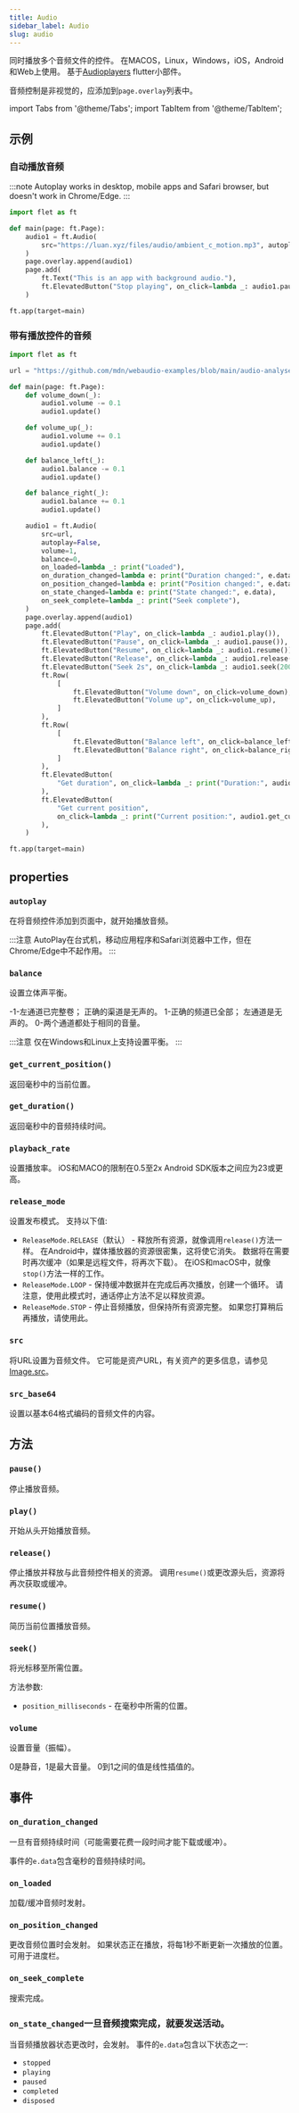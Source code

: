 ```yaml
---
title: Audio
sidebar_label: Audio
slug: audio
---
```


同时播放多个音频文件的控件。 在MACOS，Linux，Windows，iOS，Android和Web上使用。
基于[Audioplayers](https://pub.dev/packages/audioplayers) flutter小部件。

音频控制是非视觉的，应添加到`page.overlay`列表中。

import Tabs from '@theme/Tabs';
import TabItem from '@theme/TabItem'; 

## 示例

### 自动播放音频

<Tabs groupId="language">
  <TabItem value="python" label="Python" default>

:::note
Autoplay works in desktop, mobile apps and Safari browser, but doesn't work in Chrome/Edge.
:::

```python
import flet as ft

def main(page: ft.Page):
    audio1 = ft.Audio(
        src="https://luan.xyz/files/audio/ambient_c_motion.mp3", autoplay=True
    )
    page.overlay.append(audio1)
    page.add(
        ft.Text("This is an app with background audio."),
        ft.ElevatedButton("Stop playing", on_click=lambda _: audio1.pause()),
    )

ft.app(target=main)
```
  </TabItem>
</Tabs> 

### 带有播放控件的音频

<Tabs groupId="language">
  <TabItem value="python" label="Python" default>

```python
import flet as ft

url = "https://github.com/mdn/webaudio-examples/blob/main/audio-analyser/viper.mp3?raw=true"

def main(page: ft.Page):
    def volume_down(_):
        audio1.volume -= 0.1
        audio1.update()

    def volume_up(_):
        audio1.volume += 0.1
        audio1.update()

    def balance_left(_):
        audio1.balance -= 0.1
        audio1.update()

    def balance_right(_):
        audio1.balance += 0.1
        audio1.update()

    audio1 = ft.Audio(
        src=url,
        autoplay=False,
        volume=1,
        balance=0,
        on_loaded=lambda _: print("Loaded"),
        on_duration_changed=lambda e: print("Duration changed:", e.data),
        on_position_changed=lambda e: print("Position changed:", e.data),
        on_state_changed=lambda e: print("State changed:", e.data),
        on_seek_complete=lambda _: print("Seek complete"),
    )
    page.overlay.append(audio1)
    page.add(
        ft.ElevatedButton("Play", on_click=lambda _: audio1.play()),
        ft.ElevatedButton("Pause", on_click=lambda _: audio1.pause()),
        ft.ElevatedButton("Resume", on_click=lambda _: audio1.resume()),
        ft.ElevatedButton("Release", on_click=lambda _: audio1.release()),
        ft.ElevatedButton("Seek 2s", on_click=lambda _: audio1.seek(2000)),
        ft.Row(
            [
                ft.ElevatedButton("Volume down", on_click=volume_down),
                ft.ElevatedButton("Volume up", on_click=volume_up),
            ]
        ),
        ft.Row(
            [
                ft.ElevatedButton("Balance left", on_click=balance_left),
                ft.ElevatedButton("Balance right", on_click=balance_right),
            ]
        ),
        ft.ElevatedButton(
            "Get duration", on_click=lambda _: print("Duration:", audio1.get_duration())
        ),
        ft.ElevatedButton(
            "Get current position",
            on_click=lambda _: print("Current position:", audio1.get_current_position()),
        ),
    )

ft.app(target=main)
```
  </TabItem>
</Tabs> 

##  properties 

###  `autoplay`

在将音频控件添加到页面中，就开始播放音频。

:::注意
AutoPlay在台式机，移动应用程序和Safari浏览器中工作，但在Chrome/Edge中不起作用。
:::

###  `balance`

设置立体声平衡。

-1-左通道已完整卷； 正确的渠道是无声的。 1-正确的频道已全部； 左通道是无声的。 0-两个通道都处于相同的音量。

:::注意
仅在Windows和Linux上支持设置平衡。
:::

###  `get_current_position()`

返回毫秒中的当前位置。

###  `get_duration()`

返回毫秒中的音频持续时间。

###  `playback_rate`

设置播放率。 iOS和MACO的限制在0.5至2x Android SDK版本之间应为23或更高。

###  `release_mode`

设置发布模式。 支持以下值: 

*  `ReleaseMode.RELEASE`（默认） - 释放所有资源，就像调用`release()`方法一样。 在Android中，媒体播放器的资源很密集，这将使它消失。 数据将在需要时再次缓冲（如果是远程文件，将再次下载）。 在iOS和macOS中，就像`stop()`方法一样的工作。
* `ReleaseMode.LOOP`  - 保持缓冲数据并在完成后再次播放，创建一个循环。 请注意，使用此模式时，通话停止方法不足以释放资源。
* `ReleaseMode.STOP`  - 停止音频播放，但保持所有资源完整。 如果您打算稍后再播放，请使用此。

###  `src`

将URL设置为音频文件。 它可能是资产URL，有关资产的更多信息，请参见[Image.src](/docs/controls/image#src)。

###  `src_base64`

设置以基本64格式编码的音频文件的内容。

## 方法

###  `pause()`

停止播放音频。

###  `play()`

开始从头开始播放音频。

###  `release()`

停止播放并释放与此音频控件相关的资源。
调用`resume()`或更改源头后，资源将再次获取或缓冲。

###  `resume()`

简历当前位置播放音频。

###  `seek()`

将光标移至所需位置。

方法参数: 

*  `position_milliseconds`  - 在毫秒中所需的位置。

###  `volume`

设置音量（振幅）。

0是静音，1是最大音量。 0到1之间的值是线性插值的。

## 事件

###  `on_duration_changed`

一旦有音频持续时间（可能需要花费一段时间才能下载或缓冲）。

事件的`e.data`包含毫秒的音频持续时间。

###  `on_loaded`

加载/缓冲音频时发射。

###  `on_position_changed`

更改音频位置时会发射。 如果状态正在播放，将每1秒不断更新一次播放的位置。 可用于进度栏。

###  `on_seek_complete`

搜索完成。 

###  `on_state_changed`一旦音频搜索完成，就要发送活动。

当音频播放器状态更改时，会发射。 事件的`e.data`包含以下状态之一: 

*  `stopped`
* `playing`
* `paused`
* `completed`
* `disposed`